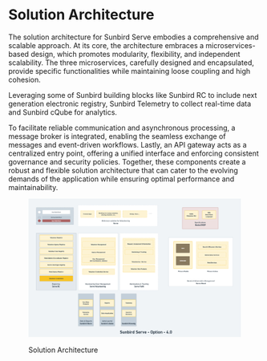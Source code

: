 # Solution Architecture

The solution architecture for Sunbird Serve embodies a comprehensive and scalable approach. At its core, the architecture embraces a microservices-based design, which promotes modularity, flexibility, and independent scalability. The three microservices, carefully designed and encapsulated, provide specific functionalities while maintaining loose coupling and high cohesion.&#x20;

Leveraging some of Sunbird building blocks like Sunbird RC to include next generation electronic registry, Sunbird Telemetry to collect real-time data and Sunbird cQube for analytics.

To facilitate reliable communication and asynchronous processing, a message broker is integrated, enabling the seamless exchange of messages and event-driven workflows. Lastly, an API gateway acts as a centralized entry point, offering a unified interface and enforcing consistent governance and security policies. Together, these components create a robust and flexible solution architecture that can cater to the evolving demands of the application while ensuring optimal performance and maintainability.

<figure><img src="../../.gitbook/assets/Sunbird-Serve-Arch (1).png" alt=""><figcaption><p>Solution Architecture</p></figcaption></figure>
